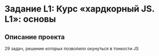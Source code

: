 # Задание L1: Курс «хардкорный JS. L1»: основы

## Описание проекта
29 задач, решение которых позволило окунуться в тонкости JS